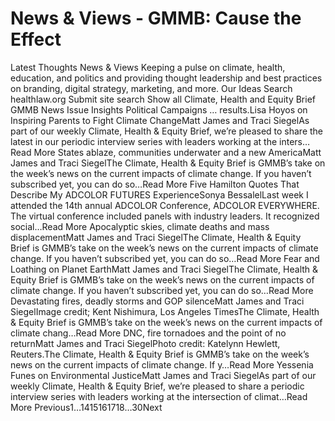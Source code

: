 # News & Views - GMMB: Cause the Effect


Latest Thoughts 
News & Views 
Keeping a pulse on climate, health, education, and politics and providing thought leadership and best practices on branding, digital strategy, marketing, and more. 
Our Ideas
Search healthlaw.org
Submit site search
Show all
Climate, Health and Equity Brief
GMMB News
Issue Insights
Political Campaigns
… results.Lisa Hoyos on Inspiring Parents to Fight Climate ChangeMatt James and Traci SiegelAs part of our weekly Climate, Health & Equity Brief, we’re pleased to share the latest in our periodic interview series with leaders working at the inters…Read More States ablaze, communities underwater and a new AmericaMatt James and Traci SiegelThe Climate, Health & Equity Brief is GMMB’s take on the week’s news on the current impacts of climate change. If you haven’t subscribed yet, you can do so…Read More Five Hamilton Quotes That Describe My ADCOLOR FUTURES ExperienceSonya BessalelLast week I attended the 14th annual ADCOLOR Conference, ADCOLOR EVERYWHERE. The virtual conference included panels with industry leaders. It recognized social…Read More Apocalyptic skies, climate deaths and mass displacementMatt James and Traci SiegelThe Climate, Health & Equity Brief is GMMB’s take on the week’s news on the current impacts of climate change. If you haven’t subscribed yet, you can do so…Read More Fear and Loathing on Planet EarthMatt James and Traci SiegelThe Climate, Health & Equity Brief is GMMB’s take on the week’s news on the current impacts of climate change. If you haven’t subscribed yet, you can do so…Read More Devastating fires, deadly storms and GOP silenceMatt James and Traci SiegelImage credit; Kent Nishimura, Los Angeles TimesThe Climate, Health & Equity Brief is GMMB’s take on the week’s news on the current impacts of climate chang…Read More DNC, fire tornadoes and the point of no returnMatt James and Traci SiegelPhoto credit: Katelynn Hewlett, Reuters.The Climate, Health & Equity Brief is GMMB’s take on the week’s news on the current impacts of climate change. If y…Read More Yessenia Funes on Environmental JusticeMatt James and Traci SiegelAs part of our weekly Climate, Health & Equity Brief, we’re pleased to share a periodic interview series with leaders working at the intersection of climat…Read More 
 Previous1…1415161718…30Next 
 
